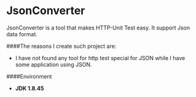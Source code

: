 # JsonConverter
>
JsonConverter is a tool that makes HTTP-Unit Test easy. It support Json data format.

####The reasons I create such project are:  
* I have not found any tool for http test special for JSON while I have some application using JSON.  

####Environment  
* __JDK 1.8.45__  
